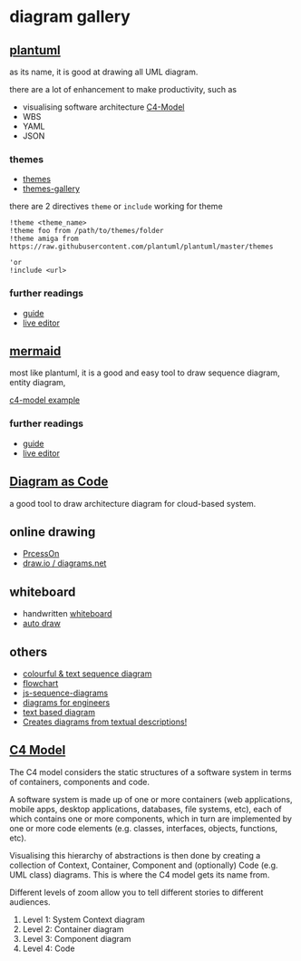 # diagram gallery

## [plantuml](https://github.com/plantuml/plantuml)

as its name, it is good at drawing all UML diagram.

there are a lot of enhancement to make productivity, such as

- visualising software architecture [C4-Model](https://github.com/plantuml-stdlib/C4-PlantUML)
- WBS
- YAML
- JSON

### themes

- [themes](https://github.com/plantuml/plantuml/tree/master/themes)
- [themes-gallery](https://bschwarz.github.io/puml-themes/gallery.html)

there are 2 directives `theme` or `include` working for theme

```
!theme <theme_name>
!theme foo from /path/to/themes/folder
!theme amiga from https://raw.githubusercontent.com/plantuml/plantuml/master/themes

'or
!include <url>
```

### further readings

- [guide](https://plantuml.com/)
- [live editor](https://www.plantuml.com/plantuml/uml/)

## [mermaid](https://github.com/mermaid-js/mermaid)

most like plantuml, it is a good and easy tool to draw sequence diagram, entity diagram,

[c4-model example](https://mermaid.live/view#pako:eNqdVm1r2zAQ_iuHyYcU0i59-1K2Qd5aCit0TQsbGIpsnxNRWwqSvDaU_vfJkpXIjrJ29Rdb5zs99-genfQapTzD6CIC_UzOJpwpfFExA_MoqgqE-VoqLKH5BxklC0FKyLmAa20SDBWMCXuibNH4uvhZ_XslqMTHMa9YRsS6nwwHEEe1vzMN4-gAXl0MwC0KyVk_raTiJYqR86_nnzRGGMVRbR-BcwOeg1oiJNpzAM9ULWFlJiKFsQFJUw2o5JGG2ws2DoKN6wzN0w18nL2oTfAkGDyxmWYo0800brK9eUyDU03_TfprIr58f5_6FtRWq29fI7PQ-ypqgYuCP8sNugTF4Q_FZ6BMq6EkinIGJOGVqrOioo0-AMIyKMkTwoqsS2wSaq9DUDLHXcl0FOOVxZGaJqY0djCr42-IzlILF4PU5ooLlECKwq1pqg2GQO26S3CzCAOPoBKESZLWbnqEKj3ylLObpEfxpEvxxHBsU-tWzBdJs0tHzYruDRoHgsZOV9KOP7yVgNUdoaAMjzxt--hvYeLb2phNMzssCS0aeJvMvU6AGjFq1BuaCi55rmD2ki4JWyCgH2LQQyJoQKYB0lOYEkUSIvGz7C2oD7ut52m3nqcWJfEVHC7UzworbBK_DCR-CcZjf9b7atEC8EpwFQC5eg_kI0vjyWA72HxuPtx7TO-w8Pu-35geJEqvc1vfrYO30TueIT8jujmyTDY6kk0XuLm_DYbqgNZ51IrVbbDVWB9WGVE4K7DucXO1LtAn1cv1QTrhBRff4khgViP3koWzLASurYmLTJ8pvuNBG0GntzP7lmmvPq1deFLYWvbqvbpj5HkuUf3SpvP9IIG1_m-I39p0eDz8OMjksyBnww6zw_N3YdtFbuG6OvmwztbBaOVx4oO2wX-QtT5H9K0qp4t-Lz2bL8kKr9kdf9Zxpltoo-sezn6sp4sGkc5QKy_T9zZzCsaR3pWlXoMLc9HISVWoOIrZm3atrBgzqg-46EKJCgcRqRSfr1nqxtZnai921vj2F-uvN3c)

### further readings

- [guide](https://mermaid-js.github.io/mermaid/)
- [live editor](https://mermaid.live/)

## [Diagram as Code](https://diagrams.mingrammer.com/)

a good tool to draw architecture diagram for cloud-based system.

## online drawing

- [PrcessOn](https://www.processon.io/)
- [draw.io / diagrams.net](https://app.diagrams.net/)

## whiteboard

- handwritten [whiteboard](https://excalidraw.com/)
- [auto draw](https://www.autodraw.com/)

## others

- [colourful & text sequence diagram](http://echoma.github.io/text_sequence_diagram/)
- [flowchart](https://github.com/adrai/flowchart.js)
- [js-sequence-diagrams](https://bramp.github.io/js-sequence-diagrams/)
- [diagrams for engineers](http://go.drawthe.net/)
- [text based diagram](https://structurizr.com/)
- [Creates diagrams from textual descriptions!](https://kroki.io/)

## [C4 Model](https://c4model.com/#Abstractions)

The C4 model considers the static structures of a software system in terms of containers, components and code.

A software system is made up of one or more containers (web applications, mobile apps, desktop applications, databases, file systems, etc), each of which contains one or more components, which in turn are implemented by one or more code elements (e.g. classes, interfaces, objects, functions, etc).

Visualising this hierarchy of abstractions is then done by creating a collection of Context, Container, Component and (optionally) Code (e.g. UML class) diagrams. This is where the C4 model gets its name from.

Different levels of zoom allow you to tell different stories to different audiences.

1. Level 1: System Context diagram
2. Level 2: Container diagram 
3. Level 3: Component diagram 
4. Level 4: Code
